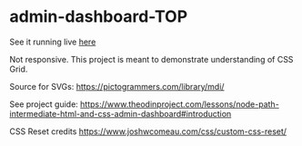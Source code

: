 # admin-dashboard-TOP

See it running live [here](https://muhammadabdullahwarraich.github.io/admin-dashboard-TOP/)

Not responsive.
This project is meant to demonstrate understanding of CSS Grid.


Source for SVGs: https://pictogrammers.com/library/mdi/

See project guide: https://www.theodinproject.com/lessons/node-path-intermediate-html-and-css-admin-dashboard#introduction

CSS Reset credits https://www.joshwcomeau.com/css/custom-css-reset/
